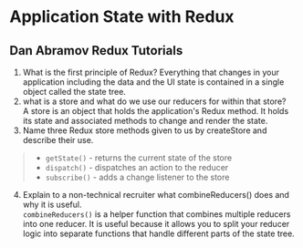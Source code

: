 # Application State with Redux

## Dan Abramov Redux Tutorials

1. What is the first principle of Redux?
Everything that changes in your application including the data and the UI state is contained in a single object called the state tree.
2. what is a store and what do we use our reducers for within that store?\
A store is an object that holds the application's Redux method. It holds its state and associated methods to change and render the state.
3. Name three Redux store methods given to us by createStore and describe their use.
>* `getState()` - returns the current state of the store
>* `dispatch()` - dispatches an action to the reducer
>* `subscribe()` - adds a change listener to the store
4. Explain to a non-technical recruiter what combineReducers() does and why it is useful.\
`combineReducers()` is a helper function that combines multiple reducers into one reducer. It is useful because it allows you to split your reducer logic into separate functions that handle different parts of the state tree.
